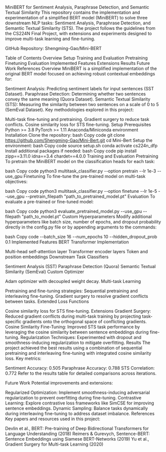 MiniBERT for Sentiment Analysis, Paraphrase Detection, and Semantic Textual Similarity
This repository contains the implementation and experimentation of a simplified BERT model (MiniBERT) to solve three downstream NLP tasks: Sentiment Analysis, Paraphrase Detection, and Semantic Textual Similarity (STS). The project follows the guidelines from the CS224N Final Project, with extensions and experiments designed to improve multi-task learning and fine-tuning.

GitHub Repository: Shengming-Gao/Mini-BERT

Table of Contents
Overview
Setup
Training and Evaluation
Pretraining
Finetuning
Evaluation
Implemented Features
Extensions
Results
Future Work
References
Overview
MiniBERT is a simplified implementation of the original BERT model focused on achieving robust contextual embeddings for:

Sentiment Analysis: Predicting sentiment labels for input sentences (SST Dataset).
Paraphrase Detection: Determining whether two sentences convey the same meaning (Quora Dataset).
Semantic Textual Similarity (STS): Measuring the similarity between two sentences on a scale of 0 to 5 (SemEval Dataset).
Key methodologies explored in this project:

Multi-task fine-tuning and pretraining.
Gradient surgery to reduce task conflicts.
Cosine similarity loss for STS fine-tuning.
Setup
Prerequisites
Python >= 3.8
PyTorch >= 1.11
Anaconda/Miniconda environment
Installation
Clone the repository:
bash
Copy code
git clone https://github.com/Shengming-Gao/Mini-Bert.git
cd Mini-Bert
Setup the environment:
bash
Copy code
source setup.sh
conda activate cs224n_dfp
Install additional packages if needed:
bash
Copy code
pip install zipp==3.11.0 idna==3.4 chardet==4.0.0
Training and Evaluation
Pretraining
To pretrain the MiniBERT model on the classification heads for each task:

bash
Copy code
python3 multitask_classifier.py --option pretrain --lr 1e-3 --use_gpu
Finetuning
To fine-tune the pre-trained model on multi-task objectives:

bash
Copy code
python3 multitask_classifier.py --option finetune --lr 1e-5 --use_gpu --pretrain_filepath "path_to_pretrained_model.pt"
Evaluation
To evaluate a pre-trained or fine-tuned model:

bash
Copy code
python3 evaluate_pretrained_model.py --use_gpu --filepath "path_to_model.pt"
Custom Hyperparameters
Modify additional hyperparameters like batch size, number of epochs, and dropout probability directly in the config.py file or by appending arguments to the commands:

bash
Copy code
--batch_size 16 --num_epochs 10 --hidden_dropout_prob 0.1
Implemented Features
BERT Transformer Implementation

Multi-head self-attention layer
Transformer encoder layers
Token and position embeddings
Downstream Task Classifiers

Sentiment Analysis (SST)
Paraphrase Detection (Quora)
Semantic Textual Similarity (SemEval)
Custom Optimizer

Adam optimizer with decoupled weight decay.
Multi-task Learning

Pretraining and fine-tuning strategies:
Sequential pretraining and interleaving fine-tuning.
Gradient surgery to resolve gradient conflicts between tasks.
Extended Loss Functions

Cosine similarity loss for STS fine-tuning.
Extensions
Gradient Surgery: Reduced gradient conflicts during multi-task training by projecting task-specific gradients onto the orthogonal space of conflicting gradients.
Cosine Similarity Fine-Tuning: Improved STS task performance by leveraging the cosine similarity between sentence embeddings during fine-tuning.
Regularization Techniques: Experimented with dropout and smoothness-inducing regularization to mitigate overfitting.
Results
The project achieved the best results using a combination of sequential pretraining and interleaving fine-tuning with integrated cosine similarity loss. Key metrics:

Sentiment Accuracy: 0.505
Paraphrase Accuracy: 0.788
STS Correlation: 0.772
Refer to the results table for detailed comparisons across iterations.

Future Work
Potential improvements and extensions:

Regularized Optimization: Implement smoothness-inducing adversarial regularization to prevent overfitting during fine-tuning.
Contrastive Learning: Explore contrastive loss frameworks like SimCSE for improving sentence embeddings.
Dynamic Sampling: Balance tasks dynamically during interleaving fine-tuning to address dataset imbalance.
References
Key papers and resources used in this project:

Devlin et al., BERT: Pre-training of Deep Bidirectional Transformers for Language Understanding (2018)
Reimers & Gurevych, Sentence-BERT: Sentence Embeddings using Siamese BERT-Networks (2019)
Yu et al., Gradient Surgery for Multi-task Learning (2020)
